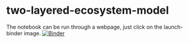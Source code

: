 # two-layered-ecosystem-model
The notebook can be run through a webpage, just click on the launch-binder image.
[![Binder](https://mybinder.org/badge_logo.svg)](https://mybinder.org/v2/gh/Qicodediary/two-layered-ecosystem-model/main)
